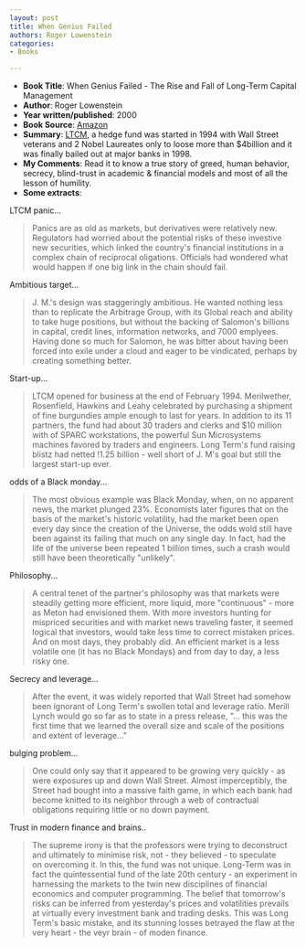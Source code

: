 ```yaml
---
layout: post
title: When Genius Failed
authors: Roger Lowenstein
categories:
- Books

---
```


- **Book Title**: When Genius Failed - The Rise and Fall of Long-Term Capital Management
- **Author**: Roger Lowenstein
- **Year written/published**: 2000
- **Book Source**: [Amazon](http://www.amazon.com/When-Genius-Failed-Long-Term-Management/dp/0375758259)
- **Summary**: [LTCM](http://en.wikipedia.org/wiki/Long-Term_Capital_Management), a hedge fund was started in 1994 with Wall Street veterans and 2 Nobel Laureates only to loose more than $4billion and it was finally bailed out at major banks in 1998.
- **My Comments**: Read it to know a true story of greed, human behavior, secrecy, blind-trust in academic & financial models and most of all the lesson of humility.
- **Some extracts**:

LTCM panic...

> Panics are as old as markets, but derivatives were relatively new. Regulators had worried about the potential risks of these investive new securities, which linked the country's financial institutions in a complex chain of reciprocal oligations. Officials had wondered what would happen if one big link in the chain should fail.

Ambitious target...

> J. M.'s design was staggeringly ambitious. He wanted nothing less than to replicate the Arbitrage Group, with its Global reach and ability to take huge positions, but without the backing of Salomon's billions in capital, credit lines, information networks, and 7000 emplyees. Having done so much for Salomon, he was bitter about having been forced into exile under a cloud and eager to be vindicated, perhaps by creating something better.

Start-up...

> LTCM opened for business at the end of February 1994. Merilwether, Rosenfield, Hawkins and Leahy celebrated by purchasing a shipment of fine burgundies ample enough to last for years. In addition to its 11 partners, the fund had about 30 traders and clerks and $10 million with of SPARC workstations, the powerful Sun Microsystems machines favored by traders and engineers. Long Term's fund raising blistz had netted !1.25 billion - well short of J. M's goal but still the largest start-up ever.

odds of a Black monday...

> The most obvious example was Black Monday, when, on no apparent news, the market plunged 23%. Economists later figures that on the basis of the market's historic volatility, had the market been open every day since the creation of the Universe, the odds wold still have been against its failing that much on any single day. In fact, had the life of the universe been repeated 1 billion times, such a crash would still have been theoretically "unlikely".

Philosophy...

> A central tenet of the partner's philosophy was that markets were steadily getting more efficient, more liquid, more "continuous" - more as Meton had envisioned them. With more investors hunting for mispriced securities and with market news traveling faster, it seemed logical that investors, would take less time to correct mistaken prices. And on most days, they probably did. An efficient market is a less volatile one (it has no Black Mondays) and from day to day, a less risky one.

Secrecy and leverage...

> After the event, it was widely reported that Wall Street had somehow been ignorant of Long Term's swollen total and leverage ratio. Merill Lynch would go so far as to state in a press release, "... this was the first time that we learned the overall size and scale of the positions and extent of leverage..."

bulging problem...

> One could only say that it appeared to be growing very quickly - as were exposures up and down Wall Street. Almost imperceptibly, the Street had bought into a massive faith game, in which each bank had become knitted to its neighbor through a web of contractual obligations requiring little or no down payment.

Trust in modern finance and brains..

> The supreme irony is that the professors were trying to deconstruct and ultimately to minimise risk, not - they believed - to speculate on overcoming it. In this, the fund was not unique. Long-Term was in fact the quintessential fund of the late 20th century - an experiment in harnessing the markets to the twin new disciplines of financial economics and computer programming. The belief that tomorrow's risks can be inferred from yesterday's prices and volatilities prevails at virtually every investment bank and trading desks. This was Long Term's basic mistake, and its stunning losses betrayed the flaw at the very heart - the veyr brain - of moden finance.
